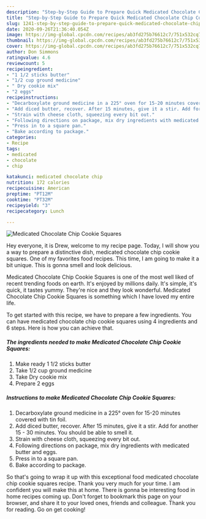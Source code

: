 ```yaml
---
description: "Step-by-Step Guide to Prepare Quick Medicated Chocolate Chip Cookie Squares"
title: "Step-by-Step Guide to Prepare Quick Medicated Chocolate Chip Cookie Squares"
slug: 1241-step-by-step-guide-to-prepare-quick-medicated-chocolate-chip-cookie-squares
date: 2020-09-26T21:36:40.054Z
image: https://img-global.cpcdn.com/recipes/ab3fd275b76612c7/751x532cq70/medicated-chocolate-chip-cookie-squares-recipe-main-photo.jpg
thumbnail: https://img-global.cpcdn.com/recipes/ab3fd275b76612c7/751x532cq70/medicated-chocolate-chip-cookie-squares-recipe-main-photo.jpg
cover: https://img-global.cpcdn.com/recipes/ab3fd275b76612c7/751x532cq70/medicated-chocolate-chip-cookie-squares-recipe-main-photo.jpg
author: Don Simmons
ratingvalue: 4.6
reviewcount: 5
recipeingredient:
- "1 1/2 sticks butter"
- "1/2 cup ground medicine"
- " Dry cookie mix"
- "2 eggs"
recipeinstructions:
- "Decarboxylate ground medicine in a 225° oven for 15-20 minutes covered with tin foil."
- "Add diced butter, recover. After 15 minutes, give it a stir. Add for another 15 - 30 minutes. You should be able to smell it."
- "Strain with cheese cloth, squeezing every bit out."
- "Following directions on package, mix dry ingredients with medicated butter and eggs."
- "Press in to a square pan."
- "Bake according to package."
categories:
- Recipe
tags:
- medicated
- chocolate
- chip

katakunci: medicated chocolate chip 
nutrition: 172 calories
recipecuisine: American
preptime: "PT12M"
cooktime: "PT32M"
recipeyield: "3"
recipecategory: Lunch

---
```



![Medicated Chocolate Chip Cookie Squares](https://img-global.cpcdn.com/recipes/ab3fd275b76612c7/751x532cq70/medicated-chocolate-chip-cookie-squares-recipe-main-photo.jpg)

Hey everyone, it is Drew, welcome to my recipe page. Today, I will show you a way to prepare a distinctive dish, medicated chocolate chip cookie squares. One of my favorites food recipes. This time, I am going to make it a bit unique. This is gonna smell and look delicious.



Medicated Chocolate Chip Cookie Squares is one of the most well liked of recent trending foods on earth. It's enjoyed by millions daily. It's simple, it's quick, it tastes yummy. They're nice and they look wonderful. Medicated Chocolate Chip Cookie Squares is something which I have loved my entire life.


To get started with this recipe, we have to prepare a few ingredients. You can have medicated chocolate chip cookie squares using 4 ingredients and 6 steps. Here is how you can achieve that.

<!--inarticleads1-->

##### The ingredients needed to make Medicated Chocolate Chip Cookie Squares:

1. Make ready 1 1/2 sticks butter
1. Take 1/2 cup ground medicine
1. Take  Dry cookie mix
1. Prepare 2 eggs




<!--inarticleads2-->

##### Instructions to make Medicated Chocolate Chip Cookie Squares:

1. Decarboxylate ground medicine in a 225° oven for 15-20 minutes covered with tin foil.
1. Add diced butter, recover. After 15 minutes, give it a stir. Add for another 15 - 30 minutes. You should be able to smell it.
1. Strain with cheese cloth, squeezing every bit out.
1. Following directions on package, mix dry ingredients with medicated butter and eggs.
1. Press in to a square pan.
1. Bake according to package.




So that's going to wrap it up with this exceptional food medicated chocolate chip cookie squares recipe. Thank you very much for your time. I am confident you will make this at home. There is gonna be interesting food in home recipes coming up. Don't forget to bookmark this page on your browser, and share it to your loved ones, friends and colleague. Thank you for reading. Go on get cooking!
